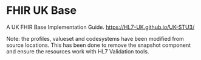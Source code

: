 # FHIR UK Base

A UK FHIR Base Implementation Guide. https://HL7-UK.github.io/UK-STU3/

Note: the profiles, valueset and codesystems have been modified from source locations. This has been done to remove the snapshot component and ensure the resources work with HL7 Validation tools.

